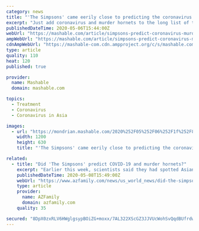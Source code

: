 ```yaml
---
category: news
title: "'The Simpsons' came eerily close to predicting the coronavirus and murder hornets"
excerpt: "Just add coronavirus and murder hornets to the long list of things The Simpsons predicted. OK, so like most of the famous Simpsons predictions, it isn't exactly a prediction of 2020, but it is pretty damn close."
publishedDateTime: 2020-05-06T15:44:00Z
webUrl: "https://mashable.com/article/simpsons-predict-coronavirus-murder-hornets/"
ampWebUrl: "https://mashable.com/article/simpsons-predict-coronavirus-murder-hornets.amp"
cdnAmpWebUrl: "https://mashable-com.cdn.ampproject.org/c/s/mashable.com/article/simpsons-predict-coronavirus-murder-hornets.amp"
type: article
quality: 110
heat: 120
published: true

provider:
  name: Mashable
  domain: mashable.com

topics:
  - Treatment
  - Coronavirus
  - Coronavirus in Asia

images:
  - url: "https://mondrian.mashable.com/2020%252F05%252F06%252F1f%252F8a3e61a7fc414bb28384e544f007e8ff.01179.png%252F1200x630.png?signature=fw3GFS-G-iPdENQvnuI1ByfZBJU="
    width: 1200
    height: 630
    title: "'The Simpsons' came eerily close to predicting the coronavirus and murder hornets"

related:
  - title: "Did 'The Simpsons' predict COVID-19 and murder hornets?"
    excerpt: "Earlier this week, scientists said they had spotted Asian giant hornets — also known as murder hornets — in Washington state, and it's still unknown how they got there. The world's largest hornet can kill a human just by stinging a few times."
    publishedDateTime: 2020-05-08T15:49:00Z
    webUrl: "https://www.azfamily.com/news/us_world_news/did-the-simpsons-predict-covid-19-and-murder-hornets/article_b04676d3-202c-5452-ab99-554a026f1635.html"
    type: article
    provider:
      name: AZFamily
      domain: azfamily.com
    quality: 35

secured: "8DpX0zxRLV6HWglgsypBOiZG+moxx/7AL322XScGZ3JJVUcWohSvQqdBUfrdw3cgFhjEK3SJCEAUFp7p3zXUL/2n+f2vLW8UHCcsHvMVsoTL5nMXMgAg4e7CC2LRlsXqbzu9YyqrBH006R7w0/59G0b3mOj524bxx+4rakFoSikLld9nPp1HwjAb5rIDBiwXbzGGxm7wOpvva1aVko0S+A8oyY379zvhFaPhgOLvDGe5sqh1RraH6hoT+KGWjTy6sxicPS2eTeUvQkH20YWa1dBhXFF/SBIubAKaSJXTErAS6MIZTG+0GAEzm5OiDrWc;lTQCZRjHLMtiTqd+V39JVQ=="
---
```


